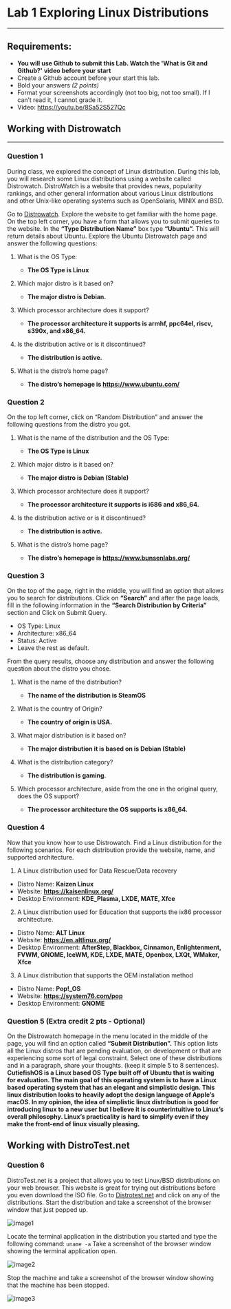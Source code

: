 # Lab 1 Exploring Linux Distributions
---
## Requirements:
* **You will use Github to submit this Lab. Watch the 'What is Git and Github?' video before your start**
* Create a Github account before your start this lab.
* Bold your answers *(2 points)*
* Format your screenshots accordingly (not too big, not too small). If I can’t read it, I cannot grade it.
* Video: https://youtu.be/8Sa52S527Qc


## Working with Distrowatch
---
### Question 1
During class, we explored the concept of Linux distribution. During this lab, you will research some Linux distributions using a website called Distrowatch. DistroWatch is a website that provides news, popularity rankings, and other general information about various Linux distributions and other Unix-like operating systems such as OpenSolaris, MINIX and BSD. 

Go to [Distrowatch](https://distrowatch.com/). Explore the website to get familiar with the home page. On the top left corner, you have a form that allows you to submit queries to the website. In the **“Type Distribution Name”** box type **“Ubuntu”.**  This will return details about Ubuntu. Explore the Ubuntu Distrowatch page and answer the following questions:

1. What is the OS Type: 
   * **The OS Type is Linux**

2. Which major distro is it based on?  
   * **The major distro is Debian.**
   
3. Which processor architecture does it support?  
   * **The processor architecture it supports is armhf, ppc64el, riscv, s390x, and x86_64.**

4. Is the distribution active or is it discontinued?  
   * **The distribution is active.**

5. What is the distro’s home page?  
   * **The distro’s homepage is https://www.ubuntu.com/**

### Question 2
On the top left corner, click on “Random Distribution” and answer the following questions from the distro you got.
1. What is the name of the distribution and the OS Type: 
   * **The OS Type is Linux**

2. Which major distro is it based on?  
   * **The major distro is Debian (Stable)**
   
3. Which processor architecture does it support?  
   * **The processor architecture it supports is i686 and x86_64.**

4. Is the distribution active or is it discontinued?  
   * **The distribution is active.**

5. What is the distro’s home page?  
   * **The distro’s homepage is https://www.bunsenlabs.org/**

### Question 3
On the top of the page, right in the middle, you will find an option that allows you to search for distributions. 
Click on **“Search”** and after the page loads, fill in the following information in the **“Search Distribution by Criteria”** section and Click on Submit Query.
* OS Type: Linux
* Architecture: x86_64
* Status: Active
* Leave the rest as default.

From the query results, choose any distribution and answer the following question about the distro you chose.

1. What is the name of the distribution? 
   * **The name of the distribution is SteamOS**
  
2. What is the country of Origin?
   * **The country of origin is USA.**
  
3. What major distribution is it based on?
   * **The major distribution it is based on is Debian (Stable)**

4. What is the distribution category?
   * **The distribution is gaming.**
  
5. Which processor architecture, aside from the one in the original query, does the OS support?
   * **The processor architecture the OS supports is x86_64.**

### Question 4
Now that you know how to use Distrowatch. Find a Linux distribution for the following scenarios. For each distribution provide the website, name, and supported architecture.

1. A Linux distribution used for Data Rescue/Data recovery
* Distro Name: **Kaizen Linux**
* Website: **https://kaisenlinux.org/**
* Desktop Environment: **KDE_Plasma, LXDE, MATE, Xfce**

2. A Linux distribution used for Education that supports the ix86 processor architecture.
* Distro Name: **ALT Linux**
* Website: **https://en.altlinux.org/**
* Desktop Environment: **AfterStep, Blackbox, Cinnamon, Enlightenment, FVWM, GNOME, IceWM, KDE, LXDE, MATE, Openbox, LXQt, WMaker, Xfce**

3. A Linux distribution that supports the OEM installation method
* Distro Name: **Pop!_OS**
* Website: **https://system76.com/pop**
* Desktop Environment: **GNOME**

### Question 5 (Extra credit 2 pts - Optional)
On the Distrowatch homepage in the menu located in the middle of the page, you will find an option called **“Submit Distribution”.** This option lists all the Linux distros that are pending evaluation, on development or that are experiencing some sort of legal constraint.  Select one of these distributions and in a paragraph, share your thoughts. (keep it simple 5 to 8 sentences).
**CutiefishOS is a Linux based OS Type built off of Ubuntu that is waiting for evaluation. The main goal of this operating system is to have a Linux based operating system that has an elegant and simplistic design. This linux distribution looks to heavily adopt the design language of Apple’s macOS. In my opinion, the idea of simplistic linux distribution is good for introducing linux to a new user but I believe it is counterintuitive to Linux’s overall philosophy. Linux’s practicality is hard to simplify even if they make the front-end of linux visually pleasing.**


## Working with DistroTest.net
### Question 6
DistroTest.net is a project that allows you to test Linux/BSD distributions on your web browser. This website is great for trying out distributions before you even download the ISO file. Go to [Distrotest.net](https://distrotest.net/) and click on any of the distributions. Start the distribution and take a screenshot of the browser window that just popped up.

![image1](HannahMontanaLinux1.png)

Locate the terminal application in the distribution you started and type the following command: `uname -a` Take a screenshot of the browser window showing the terminal application open.

![image2](HannahMontanaLinux2.png)

Stop the machine and take a screenshot of the browser window showing that the machine has been stopped.

![image3](stopnoVNC.png)